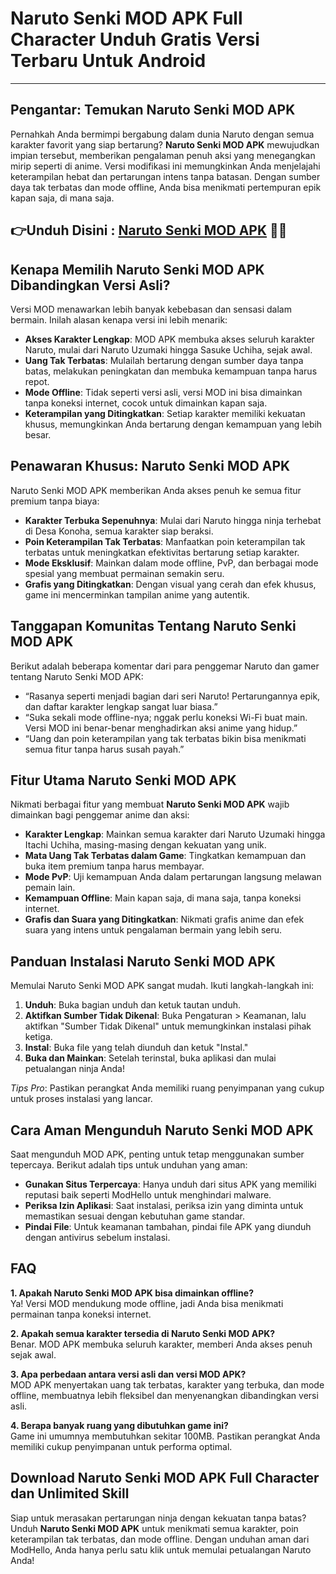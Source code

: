 # Naruto Senki MOD APK Full Character Unduh Gratis Versi Terbaru Untuk Android

---

## Pengantar: Temukan Naruto Senki MOD APK

Pernahkah Anda bermimpi bergabung dalam dunia Naruto dengan semua karakter favorit yang siap bertarung? **Naruto Senki MOD APK** mewujudkan impian tersebut, memberikan pengalaman penuh aksi yang menegangkan mirip seperti di anime. Versi modifikasi ini memungkinkan Anda menjelajahi keterampilan hebat dan pertarungan intens tanpa batasan. Dengan sumber daya tak terbatas dan mode offline, Anda bisa menikmati pertempuran epik kapan saja, di mana saja.


## 👉Unduh Disini : [Naruto Senki MOD APK](https://modhello.com/naruto-senki/) 👌🏻

## Kenapa Memilih Naruto Senki MOD APK Dibandingkan Versi Asli?

Versi MOD menawarkan lebih banyak kebebasan dan sensasi dalam bermain. Inilah alasan kenapa versi ini lebih menarik:

- **Akses Karakter Lengkap**: MOD APK membuka akses seluruh karakter Naruto, mulai dari Naruto Uzumaki hingga Sasuke Uchiha, sejak awal.
- **Uang Tak Terbatas**: Mulailah bertarung dengan sumber daya tanpa batas, melakukan peningkatan dan membuka kemampuan tanpa harus repot.
- **Mode Offline**: Tidak seperti versi asli, versi MOD ini bisa dimainkan tanpa koneksi internet, cocok untuk dimainkan kapan saja.
- **Keterampilan yang Ditingkatkan**: Setiap karakter memiliki kekuatan khusus, memungkinkan Anda bertarung dengan kemampuan yang lebih besar.

## Penawaran Khusus: Naruto Senki MOD APK

Naruto Senki MOD APK memberikan Anda akses penuh ke semua fitur premium tanpa biaya:

- **Karakter Terbuka Sepenuhnya**: Mulai dari Naruto hingga ninja terhebat di Desa Konoha, semua karakter siap beraksi.
- **Poin Keterampilan Tak Terbatas**: Manfaatkan poin keterampilan tak terbatas untuk meningkatkan efektivitas bertarung setiap karakter.
- **Mode Eksklusif**: Mainkan dalam mode offline, PvP, dan berbagai mode spesial yang membuat permainan semakin seru.
- **Grafis yang Ditingkatkan**: Dengan visual yang cerah dan efek khusus, game ini mencerminkan tampilan anime yang autentik.

## Tanggapan Komunitas Tentang Naruto Senki MOD APK

Berikut adalah beberapa komentar dari para penggemar Naruto dan gamer tentang Naruto Senki MOD APK:

- “Rasanya seperti menjadi bagian dari seri Naruto! Pertarungannya epik, dan daftar karakter lengkap sangat luar biasa.”
- “Suka sekali mode offline-nya; nggak perlu koneksi Wi-Fi buat main. Versi MOD ini benar-benar menghadirkan aksi anime yang hidup.”
- “Uang dan poin keterampilan yang tak terbatas bikin bisa menikmati semua fitur tanpa harus susah payah.”

## Fitur Utama Naruto Senki MOD APK

Nikmati berbagai fitur yang membuat **Naruto Senki MOD APK** wajib dimainkan bagi penggemar anime dan aksi:

- **Karakter Lengkap**: Mainkan semua karakter dari Naruto Uzumaki hingga Itachi Uchiha, masing-masing dengan kekuatan yang unik.
- **Mata Uang Tak Terbatas dalam Game**: Tingkatkan kemampuan dan buka item premium tanpa harus membayar.
- **Mode PvP**: Uji kemampuan Anda dalam pertarungan langsung melawan pemain lain.
- **Kemampuan Offline**: Main kapan saja, di mana saja, tanpa koneksi internet.
- **Grafis dan Suara yang Ditingkatkan**: Nikmati grafis anime dan efek suara yang intens untuk pengalaman bermain yang lebih seru.

## Panduan Instalasi Naruto Senki MOD APK

Memulai Naruto Senki MOD APK sangat mudah. Ikuti langkah-langkah ini:

1. **Unduh**: Buka bagian unduh dan ketuk tautan unduh.
2. **Aktifkan Sumber Tidak Dikenal**: Buka Pengaturan > Keamanan, lalu aktifkan "Sumber Tidak Dikenal" untuk memungkinkan instalasi pihak ketiga.
3. **Instal**: Buka file yang telah diunduh dan ketuk "Instal."
4. **Buka dan Mainkan**: Setelah terinstal, buka aplikasi dan mulai petualangan ninja Anda!

*Tips Pro*: Pastikan perangkat Anda memiliki ruang penyimpanan yang cukup untuk proses instalasi yang lancar.

## Cara Aman Mengunduh Naruto Senki MOD APK

Saat mengunduh MOD APK, penting untuk tetap menggunakan sumber tepercaya. Berikut adalah tips untuk unduhan yang aman:

- **Gunakan Situs Terpercaya**: Hanya unduh dari situs APK yang memiliki reputasi baik seperti ModHello untuk menghindari malware.
- **Periksa Izin Aplikasi**: Saat instalasi, periksa izin yang diminta untuk memastikan sesuai dengan kebutuhan game standar.
- **Pindai File**: Untuk keamanan tambahan, pindai file APK yang diunduh dengan antivirus sebelum instalasi.

## FAQ

**1. Apakah Naruto Senki MOD APK bisa dimainkan offline?**  
Ya! Versi MOD mendukung mode offline, jadi Anda bisa menikmati permainan tanpa koneksi internet.

**2. Apakah semua karakter tersedia di Naruto Senki MOD APK?**  
Benar. MOD APK membuka seluruh karakter, memberi Anda akses penuh sejak awal.

**3. Apa perbedaan antara versi asli dan versi MOD APK?**  
MOD APK menyertakan uang tak terbatas, karakter yang terbuka, dan mode offline, membuatnya lebih fleksibel dan menyenangkan dibandingkan versi asli.

**4. Berapa banyak ruang yang dibutuhkan game ini?**  
Game ini umumnya membutuhkan sekitar 100MB. Pastikan perangkat Anda memiliki cukup penyimpanan untuk performa optimal.

## Download Naruto Senki MOD APK Full Character dan Unlimited Skill

Siap untuk merasakan pertarungan ninja dengan kekuatan tanpa batas? Unduh **Naruto Senki MOD APK** untuk menikmati semua karakter, poin keterampilan tak terbatas, dan mode offline. Dengan unduhan aman dari ModHello, Anda hanya perlu satu klik untuk memulai petualangan Naruto Anda!
